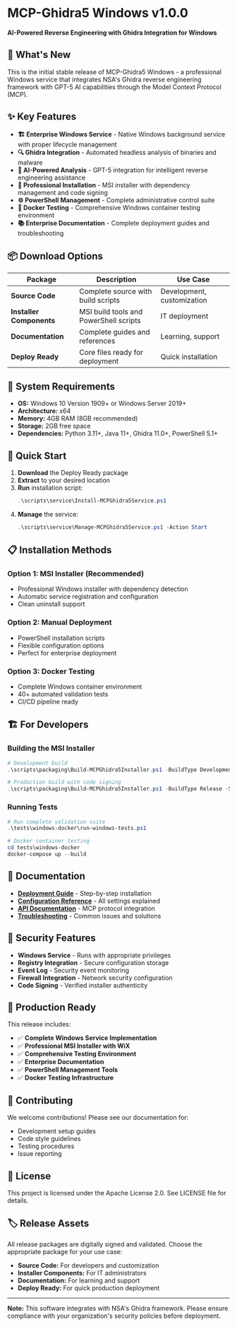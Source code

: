 # MCP-Ghidra5 Windows v1.0.0

**AI-Powered Reverse Engineering with Ghidra Integration for Windows**

## 🚀 What's New

This is the initial stable release of MCP-Ghidra5 Windows - a professional Windows service that integrates NSA's Ghidra reverse engineering framework with GPT-5 AI capabilities through the Model Context Protocol (MCP).

## ✨ Key Features

- **🏗️ Enterprise Windows Service** - Native Windows background service with proper lifecycle management
- **🔍 Ghidra Integration** - Automated headless analysis of binaries and malware
- **🤖 AI-Powered Analysis** - GPT-5 integration for intelligent reverse engineering assistance  
- **💼 Professional Installation** - MSI installer with dependency management and code signing
- **⚙️ PowerShell Management** - Complete administrative control suite
- **🐳 Docker Testing** - Comprehensive Windows container testing environment
- **📚 Enterprise Documentation** - Complete deployment guides and troubleshooting

## 📦 Download Options

| Package | Description | Use Case |
|---------|-------------|----------|
| **Source Code** | Complete source with build scripts | Development, customization |
| **Installer Components** | MSI build tools and PowerShell scripts | IT deployment |  
| **Documentation** | Complete guides and references | Learning, support |
| **Deploy Ready** | Core files ready for deployment | Quick installation |

## 🔧 System Requirements

- **OS:** Windows 10 Version 1909+ or Windows Server 2019+
- **Architecture:** x64
- **Memory:** 4GB RAM (8GB recommended)
- **Storage:** 2GB free space
- **Dependencies:** Python 3.11+, Java 11+, Ghidra 11.0+, PowerShell 5.1+

## 🚀 Quick Start

1. **Download** the Deploy Ready package
2. **Extract** to your desired location  
3. **Run** installation script:
   ```powershell
   .\scripts\service\Install-MCPGhidra5Service.ps1
   ```
4. **Manage** the service:
   ```powershell
   .\scripts\service\Manage-MCPGhidra5Service.ps1 -Action Start
   ```

## 📋 Installation Methods

### Option 1: MSI Installer (Recommended)
- Professional Windows installer with dependency detection
- Automatic service registration and configuration
- Clean uninstall support

### Option 2: Manual Deployment  
- PowerShell installation scripts
- Flexible configuration options
- Perfect for enterprise deployment

### Option 3: Docker Testing
- Complete Windows container environment
- 40+ automated validation tests
- CI/CD pipeline ready

## 🏗️ For Developers

### Building the MSI Installer
```powershell
# Development build
.\scripts\packaging\Build-MCPGhidra5Installer.ps1 -BuildType Development

# Production build with code signing
.\scripts\packaging\Build-MCPGhidra5Installer.ps1 -BuildType Release -SignCode
```

### Running Tests
```powershell
# Run complete validation suite
.\tests\windows-docker\run-windows-tests.ps1

# Docker container testing
cd tests\windows-docker
docker-compose up --build
```

## 📖 Documentation

- **[Deployment Guide](docs/DEPLOYMENT_GUIDE.md)** - Step-by-step installation
- **[Configuration Reference](docs/CONFIGURATION_REFERENCE.md)** - All settings explained
- **[API Documentation](docs/API_REFERENCE.md)** - MCP protocol integration
- **[Troubleshooting](docs/TROUBLESHOOTING.md)** - Common issues and solutions

## 🔐 Security Features

- **Windows Service** - Runs with appropriate privileges
- **Registry Integration** - Secure configuration storage
- **Event Log** - Security event monitoring
- **Firewall Integration** - Network security configuration
- **Code Signing** - Verified installer authenticity

## 🎯 Production Ready

This release includes:
- ✅ **Complete Windows Service Implementation**
- ✅ **Professional MSI Installer with WiX**  
- ✅ **Comprehensive Testing Environment**
- ✅ **Enterprise Documentation**
- ✅ **PowerShell Management Tools**
- ✅ **Docker Testing Infrastructure**

## 🤝 Contributing

We welcome contributions! Please see our documentation for:
- Development setup guides
- Code style guidelines  
- Testing procedures
- Issue reporting

## 📄 License

This project is licensed under the Apache License 2.0. See LICENSE file for details.

## 🏷️ Release Assets

All release packages are digitally signed and validated. Choose the appropriate package for your use case:

- **Source Code:** For developers and customization
- **Installer Components:** For IT administrators 
- **Documentation:** For learning and support
- **Deploy Ready:** For quick production deployment

---

**Note:** This software integrates with NSA's Ghidra framework. Please ensure compliance with your organization's security policies before deployment.
